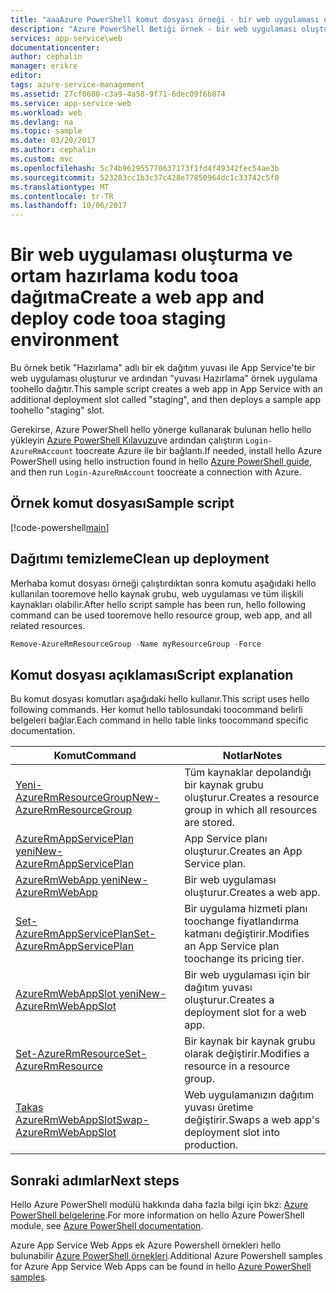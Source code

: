 ```yaml
---
title: "aaaAzure PowerShell komut dosyası örneği - bir web uygulaması oluşturma ve ortam hazırlama kodu tooa dağıtma | Microsoft Docs"
description: "Azure PowerShell Betiği örnek - bir web uygulaması oluşturma ve ortam hazırlama kodu tooa dağıtma"
services: app-service\web
documentationcenter: 
author: cephalin
manager: erikre
editor: 
tags: azure-service-management
ms.assetid: 27cf0680-c3a9-4a58-9f71-6dec09f6b874
ms.service: app-service-web
ms.workload: web
ms.devlang: na
ms.topic: sample
ms.date: 03/20/2017
ms.author: cephalin
ms.custom: mvc
ms.openlocfilehash: 5c74b962955770637173f1fd4f49342fec54ae3b
ms.sourcegitcommit: 523283cc1b3c37c428e77850964dc1c33742c5f0
ms.translationtype: MT
ms.contentlocale: tr-TR
ms.lasthandoff: 10/06/2017
---
```

# <a name="create-a-web-app-and-deploy-code-tooa-staging-environment"></a><span data-ttu-id="124a3-103">Bir web uygulaması oluşturma ve ortam hazırlama kodu tooa dağıtma</span><span class="sxs-lookup"><span data-stu-id="124a3-103">Create a web app and deploy code tooa staging environment</span></span>

<span data-ttu-id="124a3-104">Bu örnek betik "Hazırlama" adlı bir ek dağıtım yuvası ile App Service'te bir web uygulaması oluşturur ve ardından "yuvası Hazırlama" örnek uygulama toohello dağıtır.</span><span class="sxs-lookup"><span data-stu-id="124a3-104">This sample script creates a web app in App Service with an additional deployment slot called "staging", and then deploys a sample app toohello "staging" slot.</span></span>

<span data-ttu-id="124a3-105">Gerekirse, Azure PowerShell hello yönerge kullanarak bulunan hello hello yükleyin [Azure PowerShell Kılavuzu](/powershell/azure/overview)ve ardından çalıştırın `Login-AzureRmAccount` toocreate Azure ile bir bağlantı.</span><span class="sxs-lookup"><span data-stu-id="124a3-105">If needed, install hello Azure PowerShell using hello instruction found in hello [Azure PowerShell guide](/powershell/azure/overview), and then run `Login-AzureRmAccount` toocreate a connection with Azure.</span></span>

## <a name="sample-script"></a><span data-ttu-id="124a3-106">Örnek komut dosyası</span><span class="sxs-lookup"><span data-stu-id="124a3-106">Sample script</span></span>

[!code-powershell[main](../../../powershell_scripts/app-service/deploy-deployment-slot/deploy-deployment-slot.ps1?highlight=1 "Create a web app and deploy code tooa staging environment")]

## <a name="clean-up-deployment"></a><span data-ttu-id="124a3-107">Dağıtımı temizleme</span><span class="sxs-lookup"><span data-stu-id="124a3-107">Clean up deployment</span></span> 

<span data-ttu-id="124a3-108">Merhaba komut dosyası örneği çalıştırdıktan sonra komutu aşağıdaki hello kullanılan tooremove hello kaynak grubu, web uygulaması ve tüm ilişkili kaynakları olabilir.</span><span class="sxs-lookup"><span data-stu-id="124a3-108">After hello script sample has been run, hello following command can be used tooremove hello resource group, web app, and all related resources.</span></span>

```powershell
Remove-AzureRmResourceGroup -Name myResourceGroup -Force
```

## <a name="script-explanation"></a><span data-ttu-id="124a3-109">Komut dosyası açıklaması</span><span class="sxs-lookup"><span data-stu-id="124a3-109">Script explanation</span></span>

<span data-ttu-id="124a3-110">Bu komut dosyası komutları aşağıdaki hello kullanır.</span><span class="sxs-lookup"><span data-stu-id="124a3-110">This script uses hello following commands.</span></span> <span data-ttu-id="124a3-111">Her komut hello tablosundaki toocommand belirli belgeleri bağlar.</span><span class="sxs-lookup"><span data-stu-id="124a3-111">Each command in hello table links toocommand specific documentation.</span></span>

| <span data-ttu-id="124a3-112">Komut</span><span class="sxs-lookup"><span data-stu-id="124a3-112">Command</span></span> | <span data-ttu-id="124a3-113">Notlar</span><span class="sxs-lookup"><span data-stu-id="124a3-113">Notes</span></span> |
|---|---|
| [<span data-ttu-id="124a3-114">Yeni-AzureRmResourceGroup</span><span class="sxs-lookup"><span data-stu-id="124a3-114">New-AzureRmResourceGroup</span></span>](/powershell/module/azurerm.resources/new-azurermresourcegroup) | <span data-ttu-id="124a3-115">Tüm kaynaklar depolandığı bir kaynak grubu oluşturur.</span><span class="sxs-lookup"><span data-stu-id="124a3-115">Creates a resource group in which all resources are stored.</span></span> |
| [<span data-ttu-id="124a3-116">AzureRmAppServicePlan yeni</span><span class="sxs-lookup"><span data-stu-id="124a3-116">New-AzureRmAppServicePlan</span></span>](/powershell/module/azurerm.websites/new-azurermappserviceplan) | <span data-ttu-id="124a3-117">App Service planı oluşturur.</span><span class="sxs-lookup"><span data-stu-id="124a3-117">Creates an App Service plan.</span></span> |
| [<span data-ttu-id="124a3-118">AzureRmWebApp yeni</span><span class="sxs-lookup"><span data-stu-id="124a3-118">New-AzureRmWebApp</span></span>](/powershell/module/azurerm.websites/new-azurermwebapp) | <span data-ttu-id="124a3-119">Bir web uygulaması oluşturur.</span><span class="sxs-lookup"><span data-stu-id="124a3-119">Creates a web app.</span></span> |
| [<span data-ttu-id="124a3-120">Set-AzureRmAppServicePlan</span><span class="sxs-lookup"><span data-stu-id="124a3-120">Set-AzureRmAppServicePlan</span></span>](/powershell/module/azurerm.websites/set-azurermappserviceplan) | <span data-ttu-id="124a3-121">Bir uygulama hizmeti planı toochange fiyatlandırma katmanı değiştirir.</span><span class="sxs-lookup"><span data-stu-id="124a3-121">Modifies an App Service plan toochange its pricing tier.</span></span> |
| [<span data-ttu-id="124a3-122">AzureRmWebAppSlot yeni</span><span class="sxs-lookup"><span data-stu-id="124a3-122">New-AzureRmWebAppSlot</span></span>](/powershell/module/azurerm.websites/new-azurermwebappslot) | <span data-ttu-id="124a3-123">Bir web uygulaması için bir dağıtım yuvası oluşturur.</span><span class="sxs-lookup"><span data-stu-id="124a3-123">Creates a deployment slot for a web app.</span></span> |
| [<span data-ttu-id="124a3-124">Set-AzureRmResource</span><span class="sxs-lookup"><span data-stu-id="124a3-124">Set-AzureRmResource</span></span>](/powershell/module/azurerm.resources/set-azurermresource) | <span data-ttu-id="124a3-125">Bir kaynak bir kaynak grubu olarak değiştirir.</span><span class="sxs-lookup"><span data-stu-id="124a3-125">Modifies a resource in a resource group.</span></span> |
| [<span data-ttu-id="124a3-126">Takas AzureRmWebAppSlot</span><span class="sxs-lookup"><span data-stu-id="124a3-126">Swap-AzureRmWebAppSlot</span></span>](/powershell/module/azurerm.websites/swap-azurermwebappslot) | <span data-ttu-id="124a3-127">Web uygulamanızın dağıtım yuvası üretime değiştirir.</span><span class="sxs-lookup"><span data-stu-id="124a3-127">Swaps a web app's deployment slot into production.</span></span> |

## <a name="next-steps"></a><span data-ttu-id="124a3-128">Sonraki adımlar</span><span class="sxs-lookup"><span data-stu-id="124a3-128">Next steps</span></span>

<span data-ttu-id="124a3-129">Hello Azure PowerShell modülü hakkında daha fazla bilgi için bkz: [Azure PowerShell belgelerine](/powershell/azure/overview).</span><span class="sxs-lookup"><span data-stu-id="124a3-129">For more information on hello Azure PowerShell module, see [Azure PowerShell documentation](/powershell/azure/overview).</span></span>

<span data-ttu-id="124a3-130">Azure App Service Web Apps ek Azure Powershell örnekleri hello bulunabilir [Azure PowerShell örnekleri](../app-service-powershell-samples.md).</span><span class="sxs-lookup"><span data-stu-id="124a3-130">Additional Azure Powershell samples for Azure App Service Web Apps can be found in hello [Azure PowerShell samples](../app-service-powershell-samples.md).</span></span>
